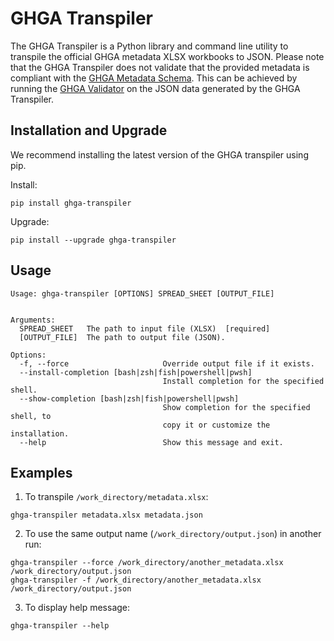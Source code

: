 # GHGA Transpiler
The GHGA Transpiler is a Python library and command line utility to transpile the official GHGA metadata XLSX workbooks to JSON. Please note that the GHGA Transpiler does not validate that the provided metadata is compliant with the [GHGA Metadata Schema](https://github.com/ghga-de/ghga-metadata-schema). This can be achieved by running the [GHGA Validator](https://github.com/ghga-de/ghga-validator/) on the JSON data generated by the GHGA Transpiler.


## Installation and Upgrade

We recommend installing the latest version of the GHGA transpiler using pip.

Install:
```
pip install ghga-transpiler
```

Upgrade:
```
pip install --upgrade ghga-transpiler
```

## Usage

```
Usage: ghga-transpiler [OPTIONS] SPREAD_SHEET [OUTPUT_FILE]


Arguments:
  SPREAD_SHEET   The path to input file (XLSX)  [required]
  [OUTPUT_FILE]  The path to output file (JSON).

Options:
  -f, --force                     Override output file if it exists.
  --install-completion [bash|zsh|fish|powershell|pwsh]
                                  Install completion for the specified shell.
  --show-completion [bash|zsh|fish|powershell|pwsh]
                                  Show completion for the specified shell, to
                                  copy it or customize the installation.
  --help                          Show this message and exit.
```

## Examples


1. To transpile `/work_directory/metadata.xlsx`:
```
ghga-transpiler metadata.xlsx metadata.json
```
2. To use the same output name (`/work_directory/output.json`) in another run:
```
ghga-transpiler --force /work_directory/another_metadata.xlsx /work_directory/output.json
ghga-transpiler -f /work_directory/another_metadata.xlsx /work_directory/output.json
```
3. To display help message:
```
ghga-transpiler --help
```
